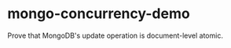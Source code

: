 mongo-concurrency-demo
======================

Prove that MongoDB's update operation is document-level atomic.
